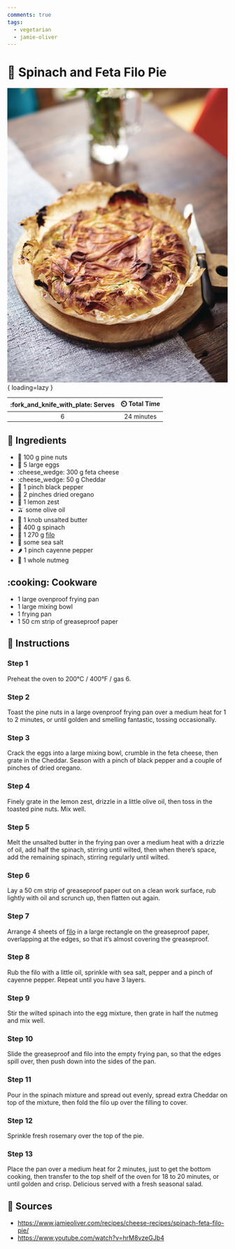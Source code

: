 ```yaml
---
comments: true
tags:
  - vegetarian
  - jamie-oliver
---
```

# :leafy_green: Spinach and Feta Filo Pie

![Spinach and Feta Filo Pie](../assets/images/spinach-and-feta-filo-pie.jpg){ loading=lazy }

| :fork_and_knife_with_plate: Serves | :timer_clock: Total Time |
|:----------------------------------:|:-----------------------: |
| 6 | 24 minutes |

## :salt: Ingredients

- :chestnut: 100 g pine nuts
- :egg: 5 large eggs
- :cheese_wedge: 300 g feta cheese
- :cheese_wedge: 50 g Cheddar
- :salt: 1 pinch black pepper
- :herb: 2 pinches dried oregano
- :lemon: 1 lemon zest
- :olive: some olive oil
- :butter: 1 knob unsalted butter
- :leafy_green: 400 g spinach
- :pie: 1 270 g [filo][1]
- :salt: some sea salt
- :hot_pepper: 1 pinch cayenne pepper
- :chestnut: 1 whole nutmeg

## :cooking: Cookware

- 1 large ovenproof frying pan
- 1 large mixing bowl
- 1 frying pan
- 1 50 cm strip of greaseproof paper

## :pencil: Instructions

### Step 1

Preheat the oven to 200°C / 400°F / gas 6.

### Step 2

Toast the pine nuts in a large ovenproof frying pan over a medium heat for 1 to 2 minutes, or until golden and smelling
fantastic, tossing occasionally.

### Step 3

Crack the eggs into a large mixing bowl, crumble in the feta cheese, then grate in the Cheddar. Season with a pinch of
black pepper and a couple of pinches of dried oregano.

### Step 4

Finely grate in the lemon zest, drizzle in a little olive oil, then toss in the toasted pine nuts. Mix well.

### Step 5

Melt the unsalted butter in the frying pan over a medium heat with a drizzle of oil, add half the spinach, stirring
until wilted, then when there’s space, add the remaining spinach, stirring regularly until wilted.

### Step 6

Lay a 50 cm strip of greaseproof paper out on a clean work surface, rub lightly with oil and scrunch up, then flatten
out again.

### Step 7

Arrange 4 sheets of [filo][1] in a large rectangle on the greaseproof paper, overlapping at the edges, so that it’s
almost covering the greaseproof.

### Step 8

Rub the filo with a little oil, sprinkle with sea salt, pepper and a pinch of cayenne pepper. Repeat until you have 3
layers.

### Step 9

Stir the wilted spinach into the egg mixture, then grate in half the nutmeg and mix well.

### Step 10

Slide the greaseproof and filo into the empty frying pan, so that the edges spill over, then push down into the sides of
the pan.

### Step 11

Pour in the spinach mixture and spread out evenly, spread extra Cheddar on top of the mixture, then fold the filo up
over the filling to cover.

### Step 12

Sprinkle fresh rosemary over the top of the pie.

### Step 13

Place the pan over a medium heat for 2 minutes, just to get the bottom cooking, then transfer to the top shelf of the
oven for 18 to 20 minutes, or until golden and crisp. Delicious served with a fresh seasonal salad.

## :link: Sources

- <https://www.jamieoliver.com/recipes/cheese-recipes/spinach-feta-filo-pie/>
- <https://www.youtube.com/watch?v=hrM8vzeGJb4>

[1]: <../ingredients/pastry-dough/filo.md>

